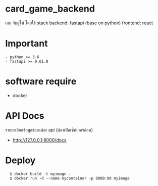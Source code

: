 # card_game_backend
  เกม จับคู่ไพ่ โดยใช้ 
      stack 
          backend: fastapi (base on python)
          frontend: react

# Important
    - python >= 3.6
    - fastapi >= 0.61.0
  
# software require
   - docker
  
# API Docs
  รายละเอียดข้อมูลของแต่ละ api (ต้องเปิดเซิฟเวอร์ก่อน)
   - http://127.0.0.1:8000/docs

# Deploy
```
  $ docker build -t myimage .
  $ docker run -d --name mycontainer -p 8000:80 myimage
```
